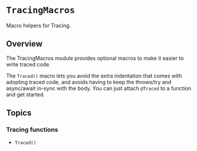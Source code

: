 # ``TracingMacros``

Macro helpers for Tracing.

## Overview

The TracingMacros module provides optional macros to make it easier to write traced code.

The ``Traced()`` macro lets you avoid the extra indentation that comes with
adopting traced code, and avoids having to keep the throws/try and async/await
in-sync with the body. You can just attach `@Traced` to a function and get
started.

## Topics

### Tracing functions
- ``Traced()``
